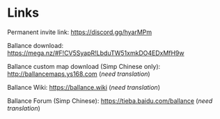 # Links

Permanent invite link: https://discord.gg/hyarMPm

Ballance download: https://mega.nz/#F!CV5SyapR!LbduTW51xmkDO4EDxMfH9w

Ballance custom map download (Simp Chinese only): http://ballancemaps.ys168.com (_need translation_)

Ballance Wiki: https://ballance.wiki (_need translation_)

Ballance Forum (Simp Chinese): https://tieba.baidu.com/ballance (_need translation_)